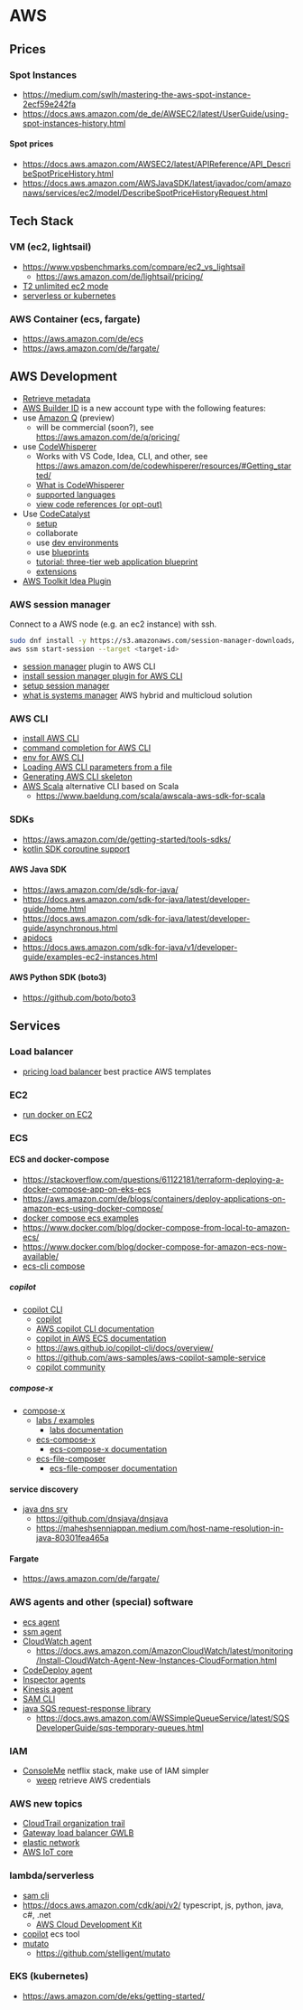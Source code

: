 # AWS

## Prices

### Spot Instances

* https://medium.com/swlh/mastering-the-aws-spot-instance-2ecf59e242fa
* https://docs.aws.amazon.com/de_de/AWSEC2/latest/UserGuide/using-spot-instances-history.html

#### Spot prices

* https://docs.aws.amazon.com/AWSEC2/latest/APIReference/API_DescribeSpotPriceHistory.html
* https://docs.aws.amazon.com/AWSJavaSDK/latest/javadoc/com/amazonaws/services/ec2/model/DescribeSpotPriceHistoryRequest.html

## Tech Stack

### VM (ec2, lightsail)

* https://www.vpsbenchmarks.com/compare/ec2_vs_lightsail
  + https://aws.amazon.com/de/lightsail/pricing/
* [T2 unlimited ec2 mode](https://aws.amazon.com/de/blogs/aws/new-t2-unlimited-going-beyond-the-burst-with-high-performance/)
* [serverless or kubernetes](https://aws.amazon.com/de/getting-started/decision-guides/serverless-or-kubernetes-on-aws-how-to-choose/)

### AWS Container (ecs, fargate)

* https://aws.amazon.com/de/ecs
* https://aws.amazon.com/de/fargate/

## AWS Development

* [Retrieve metadata](https://docs.aws.amazon.com/AWSEC2/latest/UserGuide/instancedata-data-retrieval.html)
* [AWS Builder ID](https://docs.aws.amazon.com/toolkit-for-visual-studio/latest/user-guide/builder-id.html) is a new account type with the following features:
* use [Amazon Q](https://aws.amazon.com/de/q/) (preview)
  + will be commercial (soon?), see https://aws.amazon.com/de/q/pricing/
* use [CodeWhisperer](https://aws.amazon.com/de/codewhisperer/)
  + Works with VS Code, Idea, CLI, and other, see https://aws.amazon.com/de/codewhisperer/resources/#Getting_started/
  + [What is CodeWhisperer](https://docs.aws.amazon.com/codewhisperer/latest/userguide/what-is-cwspr.html)
  + [supported languages](https://docs.aws.amazon.com/codewhisperer/latest/userguide/language-ide-support.html)
  + [view code references (or opt-out)](https://docs.aws.amazon.com/codewhisperer/latest/userguide/code-reference.html#opt-out-code-reference)
* Use [CodeCatalyst](https://codecatalyst.aws/explore)
  + [setup](https://docs.aws.amazon.com/codecatalyst/latest/userguide/setting-up-topnode.html)
  + collaborate
  + use [dev environments](https://codecatalyst.aws/explore/dev-environments)
  + use [blueprints](https://codecatalyst.aws/explore/blueprints)
  + [tutorial: three-tier web application blueprint](https://docs.aws.amazon.com/codecatalyst/latest/userguide/getting-started-template-project.html)
  + [extensions](https://docs.aws.amazon.com/codecatalyst/latest/userguide/extensions.html)
* [AWS Toolkit Idea Plugin](https://docs.aws.amazon.com/toolkit-for-jetbrains/latest/userguide/working-with-aws.html)

### AWS session manager

Connect to a AWS node (e.g. an ec2 instance) with ssh.

```bash
sudo dnf install -y https://s3.amazonaws.com/session-manager-downloads/plugin/latest/linux_64bit/session-manager-plugin.rpm
aws ssm start-session --target <target-id>
```

* [session manager](https://docs.aws.amazon.com/systems-manager/latest/userguide/session-manager.html) plugin to AWS CLI
* [install session manager plugin for AWS CLI](https://docs.aws.amazon.com/systems-manager/latest/userguide/session-manager-working-with-install-plugin.html)
* [setup session manager](https://docs.aws.amazon.com/systems-manager/latest/userguide/session-manager-getting-started.html)
* [what is systems manager](https://docs.aws.amazon.com/systems-manager/latest/userguide/what-is-systems-manager.html) AWS hybrid and multicloud solution

### AWS CLI

* [install AWS CLI](https://docs.aws.amazon.com/cli/latest/userguide/getting-started-install.html)
* [command completion for AWS CLI](https://docs.aws.amazon.com/cli/latest/userguide/cli-configure-completion.html)
* [env for AWS CLI](https://docs.aws.amazon.com/cli/latest/userguide/cli-configure-envvars.html)
* [Loading AWS CLI parameters from a file](https://docs.aws.amazon.com/cli/latest/userguide/cli-usage-parameters-file.html)
* [Generating AWS CLI skeleton](https://docs.aws.amazon.com/cli/latest/userguide/cli-usage-skeleton.html)
* [AWS Scala](https://github.com/seratch/AWScala) alternative CLI based on Scala
  + https://www.baeldung.com/scala/awscala-aws-sdk-for-scala

### SDKs

* https://aws.amazon.com/de/getting-started/tools-sdks/
* [kotlin SDK coroutine support](https://docs.aws.amazon.com/sdk-for-kotlin/latest/developer-guide/coroutines.html)

#### AWS Java SDK

* https://aws.amazon.com/de/sdk-for-java/
* https://docs.aws.amazon.com/sdk-for-java/latest/developer-guide/home.html
* https://docs.aws.amazon.com/sdk-for-java/latest/developer-guide/asynchronous.html
* [apidocs](https://sdk.amazonaws.com/java/api/latest/)
* https://docs.aws.amazon.com/sdk-for-java/v1/developer-guide/examples-ec2-instances.html

#### AWS Python SDK (boto3)

* https://github.com/boto/boto3

## Services

### Load balancer

* [pricing load balancer](https://aws.amazon.com/de/elasticloadbalancing/pricing/) best practice AWS templates

### EC2

* [run docker on EC2](https://medium.com/appgambit/part-1-running-docker-on-aws-ec2-cbcf0ec7c3f8)

### ECS

#### ECS and docker-compose

* https://stackoverflow.com/questions/61122181/terraform-deploying-a-docker-compose-app-on-eks-ecs
* https://aws.amazon.com/de/blogs/containers/deploy-applications-on-amazon-ecs-using-docker-compose/
* [docker compose ecs examples](https://docs.docker.com/cloud/ecs-compose-examples/)
* https://www.docker.com/blog/docker-compose-from-local-to-amazon-ecs/
* https://www.docker.com/blog/docker-compose-for-amazon-ecs-now-available/
* [ecs-cli compose](https://github.com/aws/amazon-ecs-cli)

##### copilot

* [copilot CLI](https://github.com/aws/copilot-cli)
  + [copilot](https://aws.amazon.com/de/containers/copilot/)
  + [AWS copilot CLI documentation](https://aws.github.io/copilot-cli/docs/overview/)
  + [copilot in AWS ECS documentation](https://docs.aws.amazon.com/AmazonECS/latest/developerguide/getting-started-aws-copilot-cli.html)
  + https://aws.github.io/copilot-cli/docs/overview/
  + https://github.com/aws-samples/aws-copilot-sample-service
  + [copilot community](https://aws.github.io/copilot-cli/community/get-involved/)

##### compose-x

* [compose-x](https://github.com/compose-x)
  + [labs / examples](https://github.com/compose-x/compose-x-labs)
    - [labs documentation](https://labs.compose-x.io/index.html)
  + [ecs-compose-x](https://github.com/compose-x/ecs_composex)
    - [ecs-compose-x documentation](https://docs.compose-x.io/)
  + [ecs-file-composer](https://github.com/compose-x/ecs-files-composer)
    - [ecs-file-composer documentation](https://docs.files-composer.compose-x.io/)

#### service discovery

* [java dns srv](https://stackoverflow.com/questions/10138844/java-dns-lookup-for-srv-records)
  + https://github.com/dnsjava/dnsjava
  + https://maheshsenniappan.medium.com/host-name-resolution-in-java-80301fea465a


#### Fargate

* https://aws.amazon.com/de/fargate/

### AWS agents and other (special) software

* [ecs agent](https://docs.aws.amazon.com/AmazonECS/latest/developerguide/ecs-agent-install.html)
* [ssm agent](https://docs.aws.amazon.com/de_de/systems-manager/latest/userguide/ssm-agent.html)
* [CloudWatch agent](https://docs.aws.amazon.com/AmazonCloudWatch/latest/monitoring/Install-CloudWatch-Agent.html)
  + https://docs.aws.amazon.com/AmazonCloudWatch/latest/monitoring/Install-CloudWatch-Agent-New-Instances-CloudFormation.html
* [CodeDeploy agent](https://docs.aws.amazon.com/codedeploy/latest/userguide/codedeploy-agent.html)
* [Inspector agents](https://docs.aws.amazon.com/de_de/inspector/latest/userguide/inspector_installing-uninstalling-agents.html)
* [Kinesis agent](https://docs.aws.amazon.com/de_de/streams/latest/dev/writing-with-agents.html)
* [SAM CLI](https://docs.aws.amazon.com/serverless-application-model/latest/developerguide/serverless-sam-cli-install.html)
* [java SQS request-response library](https://github.com/awslabs/amazon-sqs-java-temporary-queues-client)
  + https://docs.aws.amazon.com/AWSSimpleQueueService/latest/SQSDeveloperGuide/sqs-temporary-queues.html


### IAM

* [ConsoleMe](https://github.com/Netflix/consoleme) netflix stack, make use of IAM simpler
  + [weep](https://github.com/Netflix/weep) retrieve AWS credentials

### AWS new topics

* [CloudTrail organization trail](https://docs.aws.amazon.com/awscloudtrail/latest/userguide/creating-trail-organization.html)
* [Gateway load balancer GWLB](https://aws.amazon.com/de/blogs/aws/introducing-aws-gateway-load-balancer-easy-deployment-scalability-and-high-availability-for-partner-appliances/)
* [elastic network](https://aws.amazon.com/de/blogs/aws/new-elastic-network-interfaces-in-the-virtual-private-cloud/)
* [AWS IoT core](https://aws.amazon.com/de/iot-core/features/?pg=ln&sec=hs)

### lambda/serverless

* [sam cli](https://aws.amazon.com/de/serverless/sam/)
* https://docs.aws.amazon.com/cdk/api/v2/ typescript, js, python, java, c#, .net
  + [AWS Cloud Development Kit](https://docs.aws.amazon.com/cdk/v2/guide/home.html)
* [copilot](https://docs.aws.amazon.com/AmazonECS/latest/developerguide/AWS_Copilot.html) ecs tool
* [mutato](https://stelligent.github.io/mutato/#/)
  + https://github.com/stelligent/mutato

### EKS (kubernetes)

* https://aws.amazon.com/de/eks/getting-started/


```bash
```

```bash
```

```bash
```
